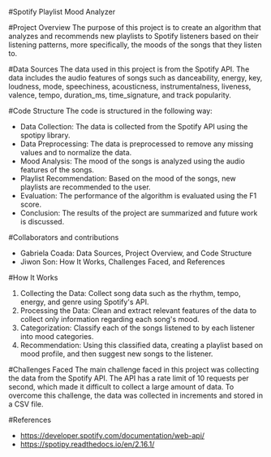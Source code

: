 #Spotify Playlist  Mood Analyzer

#Project Overview
The purpose of this project is to create an algorithm that analyzes and recommends new playlists to Spotify listeners based on their listening patterns, more specifically, the moods of the songs that they listen to. 

#Data Sources
The data used in this project is from the Spotify API. The data includes the audio features of songs such as danceability, energy, key, loudness, mode, speechiness, acousticness, instrumentalness, liveness, valence, tempo, duration_ms, time_signature, and track popularity.

#Code Structure
The code is structured in the following way:
- Data Collection: The data is collected from the Spotify API using the spotipy library.
- Data Preprocessing: The data is preprocessed to remove any missing values and to normalize the data.
- Mood Analysis: The mood of the songs is analyzed using the audio features of the songs.
- Playlist Recommendation: Based on the mood of the songs, new playlists are recommended to the user.
- Evaluation: The performance of the algorithm is evaluated using the F1 score.
- Conclusion: The results of the project are summarized and future work is discussed.

#Collaborators and contributions
- Gabriela Coada: Data Sources, Project Overview, and Code Structure
- Jiwon Son: How It Works, Challenges Faced, and References 

#How It Works
1. Collecting the Data: Collect song data such as the rhythm, tempo, energy, and genre using Spotify's API.
2. Processing the Data: Clean and extract relevant features of the data to collect only information regarding each song's mood.
3. Categorization: Classify each of the songs listened to by each listener into mood categories.
4. Recommendation: Using this classified data, creating a playlist based on mood profile, and then suggest new songs to the listener.


#Challenges Faced
The main challenge faced in this project was collecting the data from the Spotify API. The API has a rate limit of 10 requests per second, which made it difficult to collect a large amount of data. To overcome this challenge, the data was collected in increments and stored in a CSV file. 


#References
- https://developer.spotify.com/documentation/web-api/
- https://spotipy.readthedocs.io/en/2.16.1/

